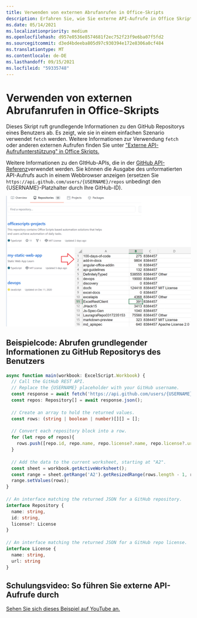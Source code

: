 ```yaml
---
title: Verwenden von externen Abrufanrufen in Office-Skripts
description: Erfahren Sie, wie Sie externe API-Aufrufe in Office Skripts ausführen.
ms.date: 05/14/2021
ms.localizationpriority: medium
ms.openlocfilehash: d957e0536e8574681f2ec752f23f9e6ba07f5fd2
ms.sourcegitcommit: d3ed4bdeeba805d97c930394e172e8306a0cf484
ms.translationtype: MT
ms.contentlocale: de-DE
ms.lasthandoff: 09/15/2021
ms.locfileid: "59335748"
---
```

# <a name="use-external-fetch-calls-in-office-scripts"></a>Verwenden von externen Abrufanrufen in Office-Skripts

Dieses Skript ruft grundlegende Informationen zu den GitHub Repositorys eines Benutzers ab. Es zeigt, wie sie in einem einfachen Szenario verwendet `fetch` werden. Weitere Informationen zur Verwendung `fetch` oder anderen externen Aufrufen finden Sie unter ["Externe API-Aufrufunterstützung" in Office Skripts.](../../develop/external-calls.md)

Weitere Informationen zu den GItHub-APIs, die in der [GitHub API-Referenz](https://docs.github.com/rest/reference/repos#list-repositories-for-a-user)verwendet werden. Sie können die Ausgabe des unformatierten API-Aufrufs auch in einem Webbrowser anzeigen (ersetzen Sie `https://api.github.com/users/{USERNAME}/repos` unbedingt den {USERNAME}-Platzhalter durch Ihre GitHub-ID).

![Beispiel zum Abrufen von Repositorys-Informationen](../../images/git.png)

## <a name="sample-code-get-basic-information-about-users-github-repositories"></a>Beispielcode: Abrufen grundlegender Informationen zu GitHub Repositorys des Benutzers

```TypeScript
async function main(workbook: ExcelScript.Workbook) {
  // Call the GitHub REST API.
  // Replace the {USERNAME} placeholder with your GitHub username.
  const response = await fetch('https://api.github.com/users/{USERNAME}/repos');
  const repos: Repository[] = await response.json();
  
  // Create an array to hold the returned values.
  const rows: (string | boolean | number)[][] = [];

  // Convert each repository block into a row.
  for (let repo of repos){ 
    rows.push([repo.id, repo.name, repo.license?.name, repo.license?.url])
  }

  // Add the data to the current worksheet, starting at "A2".
  const sheet = workbook.getActiveWorksheet();
  const range = sheet.getRange('A2').getResizedRange(rows.length - 1, rows[0].length - 1);
  range.setValues(rows);
}

// An interface matching the returned JSON for a GitHub repository.
interface Repository {
  name: string,
  id: string,
  license?: License 
}

// An interface matching the returned JSON for a GitHub repo license.
interface License {
  name: string,
  url: string
}
```

## <a name="training-video-how-to-make-external-api-calls"></a>Schulungsvideo: So führen Sie externe API-Aufrufe durch

[Sehen Sie sich dieses Beispiel auf YouTube an.](https://youtu.be/fulP29J418E)
